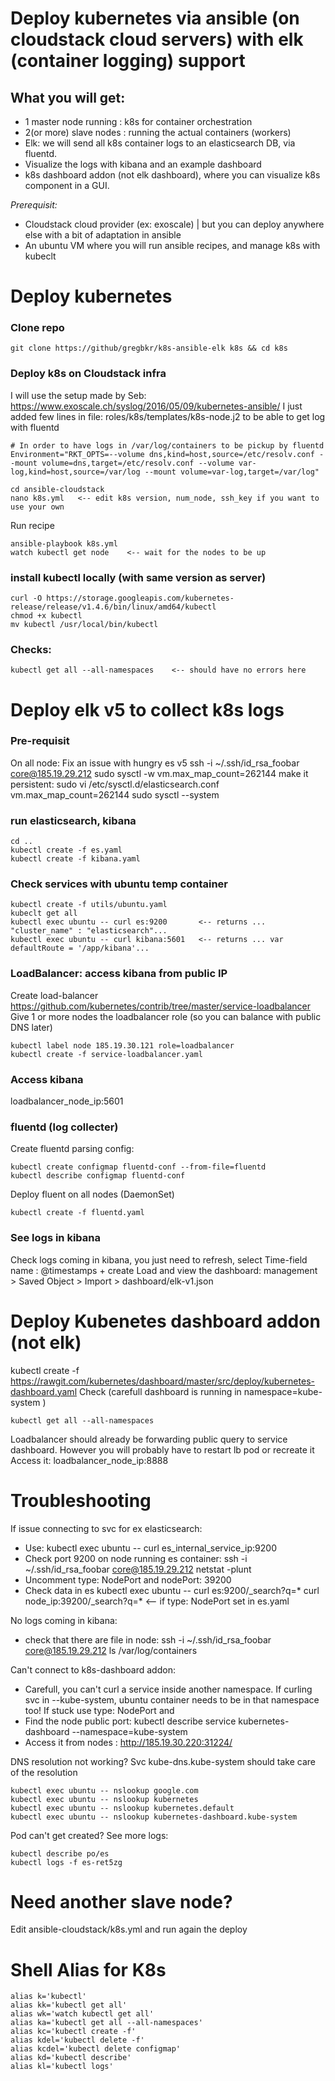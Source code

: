 # Deploy kubernetes via ansible (on cloudstack cloud servers) with elk (container logging) support #

## What you will get:
- 1 master node running : k8s for container orchestration
- 2(or more) slave nodes : running the actual containers (workers)
- Elk: we will send all k8s container logs to an elasticsearch DB, via fluentd. 
- Visualize the logs with kibana and an example dashboard
- k8s dashboard addon (not elk dashboard), where you can visualize k8s component in a GUI. 

*Prerequisit:*
- Cloudstack cloud provider (ex: exoscale) | but you can deploy anywhere else with a bit of adaptation in ansible 
- An ubuntu VM where you will run ansible recipes, and manage k8s with kubeclt

# Deploy kubernetes

### Clone repo

    git clone https://github/gregbkr/k8s-ansible-elk k8s && cd k8s

### Deploy k8s on Cloudstack infra

I will use the setup made by Seb: https://www.exoscale.ch/syslog/2016/05/09/kubernetes-ansible/
I just added few lines in file: roles/k8s/templates/k8s-node.j2 to be able to get log with fluentd

    # In order to have logs in /var/log/containers to be pickup by fluentd
    Environment="RKT_OPTS=--volume dns,kind=host,source=/etc/resolv.conf --mount volume=dns,target=/etc/resolv.conf --volume var-log,kind=host,source=/var/log --mount volume=var-log,target=/var/log"

    cd ansible-cloudstack
    nano k8s.yml   <-- edit k8s version, num_node, ssh_key if you want to use your own

Run recipe

	ansible-playbook k8s.yml
	watch kubectl get node    <-- wait for the nodes to be up


### install kubectl locally (with same version as server)

    curl -O https://storage.googleapis.com/kubernetes-release/release/v1.4.6/bin/linux/amd64/kubectl
    chmod +x kubectl
    mv kubectl /usr/local/bin/kubectl

### Checks:
	
	kubectl get all --all-namespaces    <-- should have no errors here
	

# Deploy elk v5 to collect k8s logs

### Pre-requisit 
On all node: Fix an issue with hungry es v5
    ssh -i ~/.ssh/id_rsa_foobar core@185.19.29.212
    sudo sysctl -w vm.max_map_count=262144
make it persistent:
	sudo vi /etc/sysctl.d/elasticsearch.conf
    vm.max_map_count=262144
    sudo sysctl --system
	
### run elasticsearch, kibana

    cd .. 
    kubectl create -f es.yaml
    kubectl create -f kibana.yaml

### Check services with ubuntu temp container

    kubectl create -f utils/ubuntu.yaml
	kubeclt get all
	kubectl exec ubuntu -- curl es:9200       <-- returns ... "cluster_name" : "elasticsearch"...
	kubectl exec ubuntu -- curl kibana:5601   <-- returns ... var defaultRoute = '/app/kibana'...

### LoadBalancer: access kibana from public IP

Create load-balancer https://github.com/kubernetes/contrib/tree/master/service-loadbalancer
Give 1 or more nodes the loadbalancer role (so you can balance with public DNS later)

    kubectl label node 185.19.30.121 role=loadbalancer
    kubectl create -f service-loadbalancer.yaml

### Access kibana
loadbalancer_node_ip:5601

### fluentd (log collecter)

Create fluentd parsing config:

    kubectl create configmap fluentd-conf --from-file=fluentd
    kubectl describe configmap fluentd-conf
	
Deploy fluent on all nodes (DaemonSet)

    kubectl create -f fluentd.yaml

### See logs in kibana

Check logs coming in kibana, you just need to refresh, select Time-field name : @timestamps + create
Load and view the dashboard: management > Saved Object > Import > dashboard/elk-v1.json

# Deploy Kubenetes dashboard addon (not elk)
kubectl create -f https://rawgit.com/kubernetes/dashboard/master/src/deploy/kubernetes-dashboard.yaml
Check (carefull dashboard is running in namespace=kube-system )

    kubectl get all --all-namespaces

Loadbalancer should already be forwarding public query to service dashboard. However you will probably have to restart lb pod or recreate it
Access it: loadbalancer_node_ip:8888 


# Troubleshooting

If issue connecting to svc for ex elasticsearch:
- Use: kubectl exec ubuntu -- curl es_internal_service_ip:9200
- Check port 9200 on node running es container: ssh -i ~/.ssh/id_rsa_foobar core@185.19.29.212 netstat -plunt
- Uncomment type: NodePort and nodePort: 39200
- Check data in es
    kubectl exec ubuntu -- curl es:9200/_search?q=*
    curl node_ip:39200/_search?q=*       <-- if type: NodePort set in es.yaml

No logs coming in kibana:
- check that there are file in node: ssh -i ~/.ssh/id_rsa_foobar core@185.19.29.212 ls /var/log/containers

Can't connect to k8s-dashboard addon:
- Carefull, you can't curl a service inside another namespace. If curling svc in --kube-system, ubuntu container needs to be in that namespace too!
If stuck use type: NodePort and
- Find the node public port: kubectl describe service kubernetes-dashboard --namespace=kube-system
- Access it from nodes : http://185.19.30.220:31224/

DNS resolution not working? Svc kube-dns.kube-system should take care of the resolution

    kubectl exec ubuntu -- nslookup google.com
    kubectl exec ubuntu -- nslookup kubernetes
    kubectl exec ubuntu -- nslookup kubernetes.default
    kubectl exec ubuntu -- nslookup kubernetes-dashboard.kube-system

Pod can't get created? See more logs:

    kubectl describe po/es
    kubectl logs -f es-ret5zg

	
# Need another slave node?
Edit ansible-cloudstack/k8s.yml and run again the deploy


# Shell Alias for K8s
```
alias k='kubectl'
alias kk='kubectl get all'
alias wk='watch kubectl get all'
alias ka='kubectl get all --all-namespaces'
alias kc='kubectl create -f'
alias kdel='kubectl delete -f'
alias kcdel='kubectl delete configmap'
alias kd='kubectl describe'
alias kl='kubectl logs'

```
